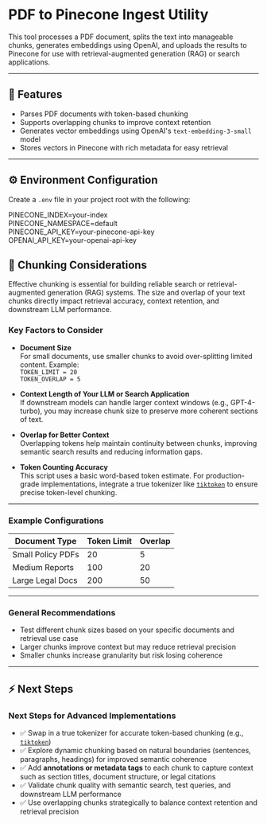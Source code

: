 # PDF to Pinecone Ingest Utility

This tool processes a PDF document, splits the text into manageable chunks, generates embeddings using OpenAI, and uploads the results to Pinecone for use with retrieval-augmented generation (RAG) or search applications.

---

## 🚀 Features

- Parses PDF documents with token-based chunking  
- Supports overlapping chunks to improve context retention  
- Generates vector embeddings using OpenAI's `text-embedding-3-small` model  
- Stores vectors in Pinecone with rich metadata for easy retrieval  

---

## ⚙️ Environment Configuration

Create a `.env` file in your project root with the following:

PINECONE_INDEX=your-index \
PINECONE_NAMESPACE=default \
PINECONE_API_KEY=your-pinecone-api-key \
OPENAI_API_KEY=your-openai-api-key

## 🧩 Chunking Considerations

Effective chunking is essential for building reliable search or retrieval-augmented generation (RAG) systems. The size and overlap of your text chunks directly impact retrieval accuracy, context retention, and downstream LLM performance.

### Key Factors to Consider

- **Document Size**  
  For small documents, use smaller chunks to avoid over-splitting limited content. Example:  
  `TOKEN_LIMIT = 20`  
  `TOKEN_OVERLAP = 5`  

- **Context Length of Your LLM or Search Application**  
  If downstream models can handle larger context windows (e.g., GPT-4-turbo), you may increase chunk size to preserve more coherent sections of text.

- **Overlap for Better Context**  
  Overlapping tokens help maintain continuity between chunks, improving semantic search results and reducing information gaps.

- **Token Counting Accuracy**  
  This script uses a basic word-based token estimate. For production-grade implementations, integrate a true tokenizer like [`tiktoken`](https://github.com/openai/tiktoken) to ensure precise token-level chunking.

---

### Example Configurations

| Document Type       | Token Limit | Overlap |
|---------------------|-------------|----------|
| Small Policy PDFs   | 20          | 5        |
| Medium Reports      | 100         | 20       |
| Large Legal Docs    | 200         | 50       |

---

### General Recommendations

- Test different chunk sizes based on your specific documents and retrieval use case  
- Larger chunks improve context but may reduce retrieval precision  
- Smaller chunks increase granularity but risk losing coherence  

---

## ⚡ Next Steps

### Next Steps for Advanced Implementations

- ✅ Swap in a true tokenizer for accurate token-based chunking (e.g., [`tiktoken`](https://github.com/openai/tiktoken))  
- ✅ Explore dynamic chunking based on natural boundaries (sentences, paragraphs, headings) for improved semantic coherence  
- ✅ Add **annotations or metadata tags** to each chunk to capture context such as section titles, document structure, or legal citations  
- ✅ Validate chunk quality with semantic search, test queries, and downstream LLM performance  
- ✅ Use overlapping chunks strategically to balance context retention and retrieval precision  

